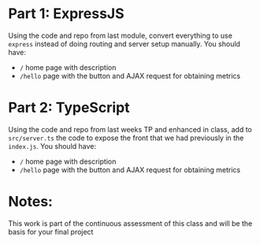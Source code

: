 # Part 1: ExpressJS

Using the code and repo from last module, convert everything to use `express` 
instead of doing routing and server setup manually. You should have:
  - `/` home page with description 
  - `/hello` page with the button and AJAX request for obtaining metrics

# Part 2: TypeScript

Using the code and repo from last weeks TP and enhanced in class, 
add to `src/server.ts` the code to expose the front that we had previously
in the `index.js`. You should have:
  - `/` home page with description 
  - `/hello` page with the button and AJAX request for obtaining metrics

# Notes:

This work is part of the continuous assessment of this class and will be the basis for your final project
